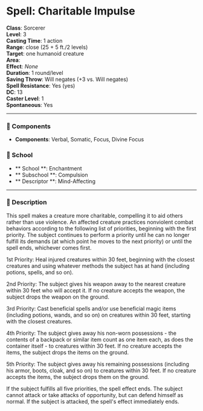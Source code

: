 
# Spell: Charitable Impulse
**Class**: Sorcerer  
**Level**: 3  
**Casting Time**: 1 action  
**Range**: close (25 + 5 ft./2 levels)  
**Target**: one humanoid creature  
**Area**:   
**Effect**: _None_  
**Duration**: 1 round/level  
**Saving Throw**: Will negates (+3 vs. Will negates)  
**Spell Resistance**: Yes (yes)  
**DC**: 13  
**Caster Level**: 1  
**Spontaneous**: Yes

---

### 🔮 Components
- **Components**: Verbal, Somatic, Focus, Divine Focus

### 🏫 School
- ** School **: Enchantment
- ** Subschool **: Compulsion
- ** Descriptor **: Mind-Affecting
---

### 📜 Description
This spell makes a creature more charitable, compelling it to aid others rather than use violence. An affected creature practices nonviolent combat behaviors according to the following list of priorities, beginning with the first priority. The subject continues to perform a priority until he can no longer fulfill its demands (at which point he moves to the next priority) or until the spell ends, whichever comes first.

1st Priority: Heal injured creatures within 30 feet, beginning with the closest creatures and using whatever methods the subject has at hand (including potions, spells, and so on).

2nd Priority: The subject gives his weapon away to the nearest creature within 30 feet who will accept it. If no creature accepts the weapon, the subject drops the weapon on the ground.

3rd Priority: Cast beneficial spells and/or use beneficial magic items (including potions, wands, and so on) on creatures within 30 feet, starting with the closest creatures.

4th Priority: The subject gives away his non-worn possessions - the contents of a backpack or similar item count as one item each, as does the container itself - to creatures within 30 feet. If no creature accepts the items, the subject drops the items on the ground.

5th Priority: The subject gives away his remaining possessions (including his armor, boots, cloak, and so on) to creatures within 30 feet. If no creature accepts the items, the subject drops them on the ground.

If the subject fulfills all five priorities, the spell effect ends. The subject cannot attack or take attacks of opportunity, but can defend himself as normal. If the subject is attacked, the spell's effect immediately ends.
